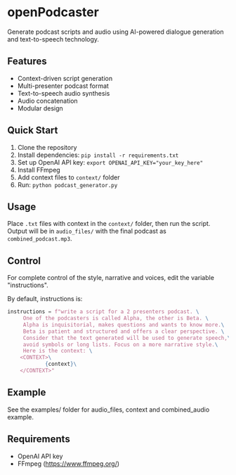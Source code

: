 # openPodcaster
Generate podcast scripts and audio using AI-powered dialogue generation and text-to-speech technology.

## Features

- Context-driven script generation
- Multi-presenter podcast format
- Text-to-speech audio synthesis
- Audio concatenation
- Modular design

## Quick Start

1. Clone the repository
2. Install dependencies: `pip install -r requirements.txt`
3. Set up OpenAI API key: `export OPENAI_API_KEY="your_key_here"`
4. Install FFmpeg
5. Add context files to `context/` folder
6. Run: `python podcast_generator.py`

## Usage

Place `.txt` files with context in the `context/` folder, then run the script. Output will be in `audio_files/` with the final podcast as `combined_podcast.mp3`.

## Control

For complete control of the style, narrative and voices, edit the variable "instructions". 

By default, instructions is:

```python
instructions = f"write a script for a 2 presenters podcast. \
     One of the podcasters is called Alpha, the other is Beta. \
     Alpha is inquisitorial, makes questions and wants to know more.\
     Beta is patient and structured and offers a clear perspective. \
     Consider that the text generated will be used to generate speech,\
     avoid symbols or long lists. Focus on a more narrative style.\
     Here is the context: \
    <CONTEXT>\
            {context}\
    </CONTEXT>"
```
## Example

See the examples/ folder for audio_files, context and combined_audio example.

## Requirements

- OpenAI API key
- FFmpeg (https://www.ffmpeg.org/)



